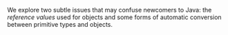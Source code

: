 We explore two subtle issues that may confuse newcomers to Java:
the *reference values* used for objects and some forms of automatic 
conversion between primitive types and objects.
